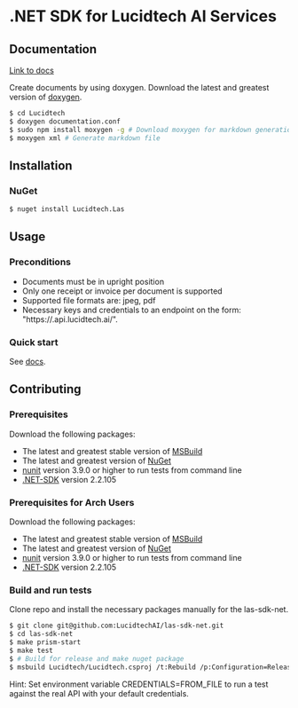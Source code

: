# .NET SDK for Lucidtech AI Services

## Documentation

[Link to docs](https://docs.lucidtech.ai/reference/dotnet/latest)


Create documents by using doxygen.
Download the latest and greatest version of [doxygen](https://github.com/doxygen/doxygen.git).
```bash
$ cd Lucidtech
$ doxygen documentation.conf
$ sudo npm install moxygen -g # Download moxygen for markdown generation.
$ moxygen xml # Generate markdown file

```

## Installation

### NuGet

```bash
$ nuget install Lucidtech.Las
```

## Usage

### Preconditions

- Documents must be in upright position
- Only one receipt or invoice per document is supported
- Supported file formats are: jpeg, pdf
- Necessary keys and credentials to an endpoint on the form: "https://<your prefix>.api.lucidtech.ai/<version>".

### Quick start
See [docs](https://docs.lucidtech.ai/getting-started/dev/net).

## Contributing

### Prerequisites
Download the following packages: 
* The latest and greatest stable version of [MSBuild](https://github.com/Microsoft/msbuild)
* The latest and greatest version of [NuGet](https://github.com/NuGet/Home)
* [nunit](http://nunit.org/download/) version 3.9.0 or higher to run tests from command line
* [.NET-SDK](https://dotnet.microsoft.com/learn/dotnet/hello-world-tutorial/install) version 2.2.105

### Prerequisites for Arch Users
Download the following packages: 
* The latest and greatest stable version of [MSBuild](https://aur.archlinux.org/packages/msbuild-git/)
* The latest and greatest version of [NuGet](https://aur.archlinux.org/packages/nuget3/)
* [nunit](https://aur.archlinux.org/packages/nunit3-console/) version 3.9.0 or higher to run tests from command line
* [.NET-SDK](https://www.archlinux.org/packages/community/x86_64/dotnet-sdk/) version 2.2.105

### Build and run tests
Clone repo and install the necessary packages manually for the las-sdk-net.
```bash
$ git clone git@github.com:LucidtechAI/las-sdk-net.git
$ cd las-sdk-net
$ make prism-start
$ make test
$ # Build for release and make nuget package
$ msbuild Lucidtech/Lucidtech.csproj /t:Rebuild /p:Configuration=Release
```

Hint: Set environment variable CREDENTIALS=FROM_FILE to run a test against the real API with your default credentials.
